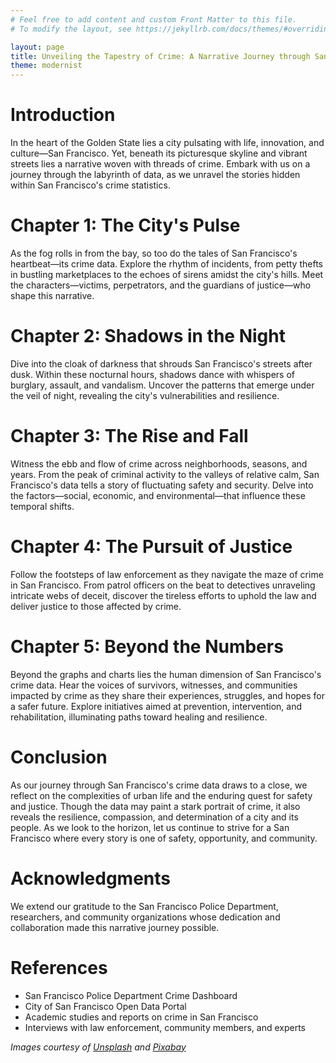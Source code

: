 ```yaml
---
# Feel free to add content and custom Front Matter to this file.
# To modify the layout, see https://jekyllrb.com/docs/themes/#overriding-theme-defaults

layout: page
title: Unveiling the Tapestry of Crime: A Narrative Journey through San Francisco's Data
theme: modernist
---
```


# Introduction

In the heart of the Golden State lies a city pulsating with life, innovation, and culture—San Francisco. Yet, beneath its picturesque skyline and vibrant streets lies a narrative woven with threads of crime. Embark with us on a journey through the labyrinth of data, as we unravel the stories hidden within San Francisco's crime statistics.

# Chapter 1: The City's Pulse
As the fog rolls in from the bay, so too do the tales of San Francisco's heartbeat—its crime data. Explore the rhythm of incidents, from petty thefts in bustling marketplaces to the echoes of sirens amidst the city's hills. Meet the characters—victims, perpetrators, and the guardians of justice—who shape this narrative.

# Chapter 2: Shadows in the Night
Dive into the cloak of darkness that shrouds San Francisco's streets after dusk. Within these nocturnal hours, shadows dance with whispers of burglary, assault, and vandalism. Uncover the patterns that emerge under the veil of night, revealing the city's vulnerabilities and resilience.

# Chapter 3: The Rise and Fall
Witness the ebb and flow of crime across neighborhoods, seasons, and years. From the peak of criminal activity to the valleys of relative calm, San Francisco's data tells a story of fluctuating safety and security. Delve into the factors—social, economic, and environmental—that influence these temporal shifts.

# Chapter 4: The Pursuit of Justice
Follow the footsteps of law enforcement as they navigate the maze of crime in San Francisco. From patrol officers on the beat to detectives unraveling intricate webs of deceit, discover the tireless efforts to uphold the law and deliver justice to those affected by crime.

# Chapter 5: Beyond the Numbers
Beyond the graphs and charts lies the human dimension of San Francisco's crime data. Hear the voices of survivors, witnesses, and communities impacted by crime as they share their experiences, struggles, and hopes for a safer future. Explore initiatives aimed at prevention, intervention, and rehabilitation, illuminating paths toward healing and resilience.

# Conclusion
As our journey through San Francisco's crime data draws to a close, we reflect on the complexities of urban life and the enduring quest for safety and justice. Though the data may paint a stark portrait of crime, it also reveals the resilience, compassion, and determination of a city and its people. As we look to the horizon, let us continue to strive for a San Francisco where every story is one of safety, opportunity, and community.

# Acknowledgments
We extend our gratitude to the San Francisco Police Department, researchers, and community organizations whose dedication and collaboration made this narrative journey possible.

# References
- San Francisco Police Department Crime Dashboard
- City of San Francisco Open Data Portal
- Academic studies and reports on crime in San Francisco
- Interviews with law enforcement, community members, and experts

*Images courtesy of [Unsplash](https://unsplash.com) and [Pixabay](https://pixabay.com)*
